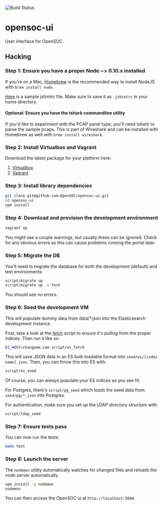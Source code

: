 ![Build Status](https://magnum.travis-ci.com/OpenSOC/opensoc-ui.svg?token=jo4ZVAV7CXvqp5459Gzo&branch=master)

opensoc-ui
==========

User interface for OpenSOC

## Hacking

### Step 1: Ensure you have a proper Node ~> 0.10.x installed

If you're on a Mac, [Homebrew](http://brew.sh) is the recommended way to install NodeJS with ```brew install node```.

[Here](.jshintrc) is a sample jshintrc file. Make sure to save it as ```.jshintrc``` in your home directory.

#### Optional: Ensure you have the tshark commandline utility

If you'd like to experiment with the PCAP panel type, you'll need tshark to parse the sample pcaps. This is part of Wireshark and can be installed with Homebrew as well with ```brew install wireshark```.

### Step 2: Install Virtualbox and Vagrant

Download the latest package for your platform here:

1. [Virtualbox](https://www.virtualbox.org/wiki/Downloads)
2. [Vagrant](https://www.vagrantup.com/downloads.html)

### Step 3: Install library dependencies

```bash
git clone git@github.com:OpenSOC/opensoc-ui.git
cd opensoc-ui
npm install
```

### Step 4: Download and provision the development environment

```bash
vagrant up
```

You might see a couple warnings, but usually these can be ignored. Check for any obvious errors as this can cause problems running the portal later.

### Step 5: Migrate the DB

You'll need to migrate the database for both the development (default) and test environments:

```bash
script/migrate up
script/migrate up -e test
```

You should see no errors.

###  Step 6: Seed the development VM

This will populate dummy data from data/*.json into the Elasticsearch development instance.

First, take a look at the [fetch](script/fetch.js) script to ensure it's pulling from the proper indices. Then run it like so:

```bash
ES_HOST=changeme.com script/es_fetch
```

This will save JSON data in an ES bulk-loadable format into ```seed/es/[index name].json```. Then, you can throw this into ES with:

```bash
script/es_seed
```

Of course, you can always populate your ES indices as you see fit.

For Postgres, there's ```script/pg_seed``` which loads the seed data from ```seed/pg/*.json``` into Postgres.

For authentication, make sure you set up the LDAP directory structure with:

```bash
script/ldap_seed
```

### Step 7: Ensure tests pass

You can now run the tests:

```bash
make test
```

### Step 8: Launch the server

The ```nodemon``` utility automatically watches for changed files and reloads the node server automatically.

```bash
npm install -g nodemon
nodemon
```

You can then access the OpenSOC ui at ```http://localhost:5000```.
